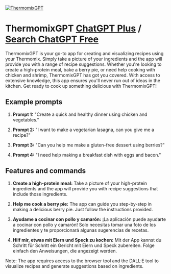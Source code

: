 
[![ThermomixGPT](https://files.oaiusercontent.com/file-bjDlYSxedS3RTG09kiHuGidP?se=2123-10-16T23%3A46%3A55Z&sp=r&sv=2021-08-06&sr=b&rscc=max-age%3D31536000%2C%20immutable&rscd=attachment%3B%20filename%3D3eb94f58-5353-49c5-87df-27e4e2caecf7.png&sig=p8qLPlZP0QdfMTp3vZ%2Bl%2BtQ1o72rMWPQtseJQW/04IE%3D)](https://chat.openai.com/g/g-dMd069CsH-thermomixgpt)

# ThermomixGPT [ChatGPT Plus](https://chat.openai.com/g/g-dMd069CsH-thermomixgpt) / [Search ChatGPT Free](https://gptcall.net/index.html#/?search=ThermomixGPT)

ThermomixGPT is your go-to app for creating and visualizing recipes using your Thermomix. Simply take a picture of your ingredients and the app will provide you with a range of recipe suggestions. Whether you're looking to create a high-protein meal, bake a berry pie, or need help cooking with chicken and shrimp, ThermomixGPT has got you covered. With access to extensive knowledge, this app ensures you'll never run out of ideas in the kitchen. Get ready to cook up something delicious with ThermomixGPT!

## Example prompts

1. **Prompt 1:** "Create a quick and healthy dinner using chicken and vegetables."

2. **Prompt 2:** "I want to make a vegetarian lasagna, can you give me a recipe?"

3. **Prompt 3:** "Can you help me make a gluten-free dessert using berries?"

4. **Prompt 4:** "I need help making a breakfast dish with eggs and bacon."

## Features and commands

1. **Create a high-protein meal:** Take a picture of your high-protein ingredients and the app will provide you with recipe suggestions that include those ingredients.

2. **Help me cook a berry pie:** The app can guide you step-by-step in making a delicious berry pie. Just follow the instructions provided.

3. **Ayudame a cocinar con pollo y camarón:** ¡La aplicación puede ayudarte a cocinar con pollo y camarón! Solo necesitas tomar una foto de los ingredientes y te proporcionará algunas sugerencias de recetas.

4. **Hilf mir, etwas mit Eiern und Speck zu kochen:** Mit der App kannst du Schritt für Schritt ein Gericht mit Eiern und Speck zubereiten. Folge einfach den Anweisungen, die angezeigt werden.

Note: The app requires access to the browser tool and the DALL·E tool to visualize recipes and generate suggestions based on ingredients.


